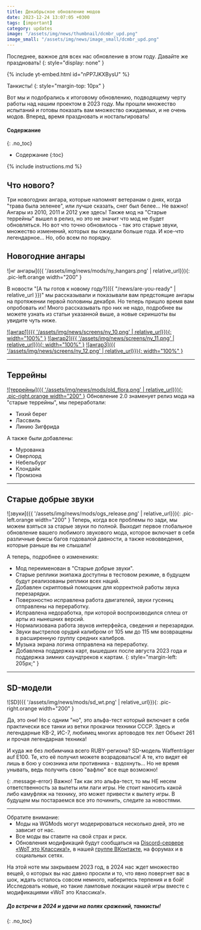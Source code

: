 ```yaml
---
title: Декабрьское обновление модов
date: 2023-12-24 13:07:05 +0300
tags: [important]
category: updates
image: "/assets/img/news/thumbnail/dcmbr_upd.png"
image_small: "/assets/img/news/image_small/dcmbr_upd.png"
---
```

Последнее, важное для всех нас обновление в этом году. Давайте же праздновать!
{: style="display: none" }

{% include yt-embed.html id="nPP7JKXBysU" %}

Танкисты!
{: style="margin-top: 10px" }

Вот мы и подобрались к итоговому обновлению, подводящему черту работы над нашим проектом в 2023 году. Мы прошли множество испытаний и готовы показать вам множество ожидаемых, и не очень модов. Вперед, время праздновать и ностальгировать!

#### Содержание
{: .no_toc}

- Содержание
{:toc}

{% include instructions.md %}

## Что нового?

Три новогодних ангара, которые напомнят ветеранам о днях, когда "трава была зеленее", или лучше сказать, снег был белее... Не важно! Ангары из 2010, 2011 и 2012 уже здесь! Также мод на "Старые террейны" вышел в релиз, но это не значит что мод не будет обновляться. Но вот что точно обновилось - так это старые звуки, множество изменений, которых вы ожидали больше года. И кое-что легендарное... Но, обо всем по порядку.

## Новогодние ангары

![нг ангары]({{ '/assets/img/news/mods/ny_hangars.png' | relative_url}}){: .pic-left.orange width="200" }

В новости "[А ты готов к новому году?]({{ "/news/are-you-ready" | relative_url }})" мы рассказывали и показывали вам предстоящие ангары на протяжении первой половины декабря. Но теперь пришло время вам опробовать их! Много рассказывать про них не надо, подробнее вы можете узнать из статьи указанной выше, а новые скриншоты вы увидите чуть ниже.

[![ангар1]({{ '/assets/img/news/screens/ny_10.png' | relative_url}}){: width="100%" }](/assets/img/news/screens/ny_10.png)
[![ангар2]({{ '/assets/img/news/screens/ny_11.png' | relative_url}}){: width="100%" }](/assets/img/news/screens/ny_11.png)
[![ангар3]({{ '/assets/img/news/screens/ny_12.png' | relative_url}}){: width="100%" }](/assets/img/news/screens/ny_12.png)

---

## Террейны

[![террейны]({{ '/assets/img/news/mods/old_flora.png' | relative_url}}){: .pic-right.orange width="200" }](https://drive.google.com/file/d/1FmohmS9sjSlitiQzPuboNxT1bLcsdWug/view?usp=sharing)
Обновление 2.0 знаменует релиз мода на "старые террейны", мы переработали:

- Тихий берег
- Лассвиль
- Линию Зигфрида

А также были добавлены:

- Мурованка
- Оверлорд
- Небельбург
- Клондайк
- Промзона

---

## Старые добрые звуки

![звуки]({{ '/assets/img/news/mods/ogs_release.png' | relative_url}}){: .pic-left.orange width="200" }
Теперь, когда все проблемы по зади, мы можем взяться за старые звуки по полной. Выходит первое глобальное обновление вашего любимого звукового мода, которое включает в себя различные фиксы багов годовалой давности, а также нововведения, которые раньше вы не слышали!

А теперь, подробнее о изменениях:

- Мод переименован в "Старые добрые звуки".
- Старые реплики экипажа доступны в тестовом режиме, в будущем будут реализованы реплики всех наций.
- Добавлен скриптовый помощник для корректной работы звука перезарядки.
- Поверхностно исправлена работа двигателей, звуки гусениц отправлены на переработку.
- Исправлена недоработка, при которой воспроизводился сплеш от арты из нынешних версий.
- Нормализована работа звуков интерфейса, сведения и перезарядки.
- Звуки выстрелов орудий калибром от 105 мм до 115 мм возвращены в расширенную группу средних калибров.
- Музыка экрана логина отправлена на переработку.
- Добавлена поддержка карт, вышедших после августа 2023 года и поддержка зимних саундтреков к картам.
{: style="margin-left: 205px;" }

---

## SD-модели

![SD]({{ '/assets/img/news/mods/sd_wt.png' | relative_url}}){: .pic-right.orange width="200" }

Да, это они! Но с одним "но", это альфа-тест который включает в себя практически все танки из ветки прокачки техники СССР. Здесь и легендарные КВ-2, ИС-7, любимец многих артоводов тех лет Объект 261 и прочая легендарная техника!

И куда же без любимчика всего RUBY-региона? SD-модель Waffenträger auf E100. Те, кто её получил можете возрадоваться! А те, кто видят её лишь в бою у союзника или противника - вздохнуть... Но не время унывать, ведь получить свою "вафлю" все еще возможно!

{: .message-error}
Важно! Так как это альфа-тест, то мы НЕ несем ответственность за вылеты или лаги игры. Не стоит наносить какой либо камуфляж на технику, это может привести к вылету игры. В будущем мы постараемся все это починить, следите за новостями.

---

<div class="message-info" style="padding-bottom: 0">
Обратите внимание:
<ul style="margin-top: 0px">
  <li>Моды на WGMods могут модерироваться несколько дней, это не зависит от нас.</li>
  <li>Все моды вы ставите на свой страх и риск.</li>
  <li>Обновления модификаций будут сообщаться на <a href="{{ site.data.socials.wek.discord.url }}">Discord-сервере «WoT это Классика!»</a>, в нашей <a href="{{ site.data.socials.bendy.vk.url }}">группе ВКонтакте</a>, на форумах и в социальных сетях.</li>
</ul>
</div>

На этой ноте мы закрываем 2023 год, в 2024 нас ждет множество вещей, о которых вы нас давно просили и то, что явно повергнет вас в шок, ждать осталось совсем немного, наберитесь терпения и в бой! Исследовать новые, но такие ламповые локации нашей игры вместе с модификациями «WoT это Классика!».

##### ***До встречи в 2024 и удачи на полях сражений, танкисты!***
{: .no_toc}